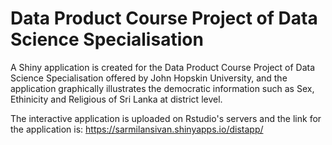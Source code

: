 # Data Product Course Project of Data Science Specialisation

A Shiny application is created for the Data Product Course Project of Data Science Specialisation offered by John Hopskin University, and the application graphically illustrates the democratic information such as Sex, Ethinicity and Religious of Sri Lanka at district level.

The interactive application is uploaded on Rstudio's servers and the link for the application is: https://sarmilansivan.shinyapps.io/distapp/
